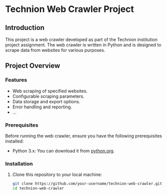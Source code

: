# Technion Web Crawler Project

## Introduction

This project is a web crawler developed as part of the Technion institution project assignment. The web crawler is written in Python and is designed to scrape data from websites for various purposes.

## Project Overview

### Features

- Web scraping of specified websites.
- Configurable scraping parameters.
- Data storage and export options.
- Error handling and reporting.
- ...

### Prerequisites

Before running the web crawler, ensure you have the following prerequisites installed:

- Python 3.x: You can download it from [python.org](https://www.python.org/downloads/).

### Installation

1. Clone this repository to your local machine:

   ```bash
   git clone https://github.com/your-username/technion-web-crawler.git
   cd technion-web-crawler
